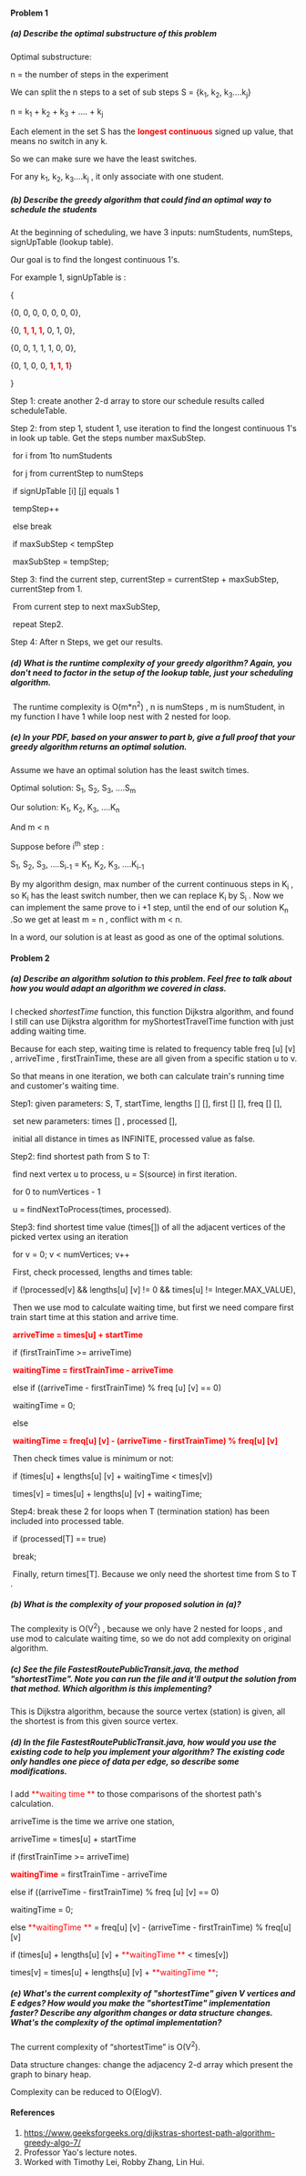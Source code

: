 #### Problem 1

##### (a) Describe the optimal substructure of this problem

Optimal substructure: 

n = the number of steps in the experiment

We can split the n steps to a set of sub steps S = {k<sub>1</sub>, k<sub>2</sub>, k<sub>3</sub>….k<sub>j</sub>} 

n = k<sub>1</sub> + k<sub>2</sub> + k<sub>3</sub> + …. + k<sub>j</sub>

Each element in the set S has the <span style="color:red">**longest continuous**</span> signed up value, that means no switch in any k.

So we can make sure we have the least switches.

For any k<sub>1</sub>, k<sub>2</sub>, k<sub>3</sub>….k<sub>j</sub> , it only associate with one student.

##### (b) Describe the greedy algorithm that could find an optimal way to schedule the students

At the beginning of scheduling,  we have 3 inputs:  numStudents, numSteps, signUpTable (lookup table).

Our goal is to find the longest continuous 1's.

For example 1, signUpTable is : 

{ 

{0, 0, 0, 0, 0, 0, 0},

{0, <span style="color:red">**1, 1, 1,**</span> 0, 1, 0},

{0, 0, 1, 1, 1, 0, 0},

{0, 1, 0, 0, <span style="color:red">**1, 1, 1**</span>}

}

Step 1:  create another 2-d array to store our schedule results called scheduleTable.

Step 2:  from step 1, student 1, use iteration to find the longest continuous 1's in look up table. Get the steps number maxSubStep.

​              for i from 1to numStudents

​                for j from currentStep to numSteps

​                   if signUpTable [i] [j] equals 1

​                     tempStep++

​                   else break

​                   if maxSubStep < tempStep

​                   maxSubStep = tempStep;

Step 3: find the current step, currentStep = currentStep + maxSubStep, currentStep from 1.

​             From  current step to next maxSubStep, 

​             repeat Step2.

Step 4: After n Steps, we get our results.

##### (d) What is the runtime complexity of your greedy algorithm? Again, you don't need to factor in the setup of the lookup table, just your scheduling algorithm.

​      The runtime complexity is O(m*n<sup>2</sup>) , n is numSteps , m is numStudent, in my function I have 1 while loop nest with 2 nested for loop.

##### (e) In your PDF, based on your answer to part b, give a full proof that your greedy algorithm returns an optimal solution.

Assume we have an optimal solution has the least switch times.

Optimal solution: S<sub>1</sub>, S<sub>2</sub>, S<sub>3</sub>, ….S<sub>m</sub>

Our solution: K<sub>1</sub>, K<sub>2</sub>, K<sub>3</sub>, ….K<sub>n</sub>

And m < n

Suppose before i<sup>th</sup> step  :

S<sub>1</sub>, S<sub>2</sub>, S<sub>3</sub>, ….S<sub>i-1</sub> = K<sub>1</sub>, K<sub>2</sub>, K<sub>3</sub>, ….K<sub>i-1</sub> 

By my algorithm design, max number of the current continuous steps in K<sub>i</sub> , so K<sub>i</sub> has the least switch number, then we can replace K<sub>i</sub> by S<sub>i</sub> . Now we can implement the same prove to i +1 step, until the end of our solution K<sub>n</sub> .So we get at least m = n , conflict with m < n.

In a word, our solution is at least as good as one of the optimal solutions.



#### Problem 2

##### (a) Describe an algorithm solution to this problem. Feel free to talk about how you would adapt an algorithm we covered in class.

I checked *shortestTime* function, this function Dijkstra algorithm,  and found I still can use Dijkstra algorithm for myShortestTravelTime function with  just adding waiting time. 

Because for each step, waiting time  is related to frequency table freq [u] [v] , arriveTime , firstTrainTime, these are all given from a specific station u to v.  

So that means in one iteration, we both can calculate train's running time and customer's waiting time.

Step1: given parameters: S, T, startTime, lengths [] [], first [] [], freq [] [],

​            set new parameters: times [] , processed [], 

​            initial all distance in times as INFINITE, processed value as false.

Step2: find shortest path from S to T:

​            find next vertex u to process, u = S(source) in first iteration.

​            for  0 to numVertices - 1

​            u = findNextToProcess(times, processed).

Step3: find shortest time value (times[]) of all the adjacent vertices of the picked vertex using an iteration 

​            for v = 0; v < numVertices; v++

​            First, check processed, lengths and times table:

​            if (!processed[v] && lengths[u] [v] != 0 && times[u] != Integer.MAX_VALUE),

​            Then we use mod to calculate waiting time, but first we need compare first train start time at this station and arrive time.

​            <span style="color:red">**arriveTime = times[u] + startTime**</span>

​            if (firstTrainTime >= arriveTime) 

​              <span style="color:red">**waitingTime = firstTrainTime - arriveTime**</span>

​            else if ((arriveTime - firstTrainTime) % freq [u] [v] == 0)

​              waitingTime = 0;

​            else

​              <span style="color:red">**waitingTime = freq[u] [v] - (arriveTime - firstTrainTime) % freq[u] [v]**</span>

​            Then check times value is minimum or not:

​            if (times[u] + lengths[u] [v] + waitingTime < times[v]) 

​              times[v] = times[u] + lengths[u] [v] + waitingTime;

Step4: break these 2 for loops when T (termination station) has been included into processed table.

​            if (processed[T] == true)

​              break;

​            Finally, return times[T]. Because we only need the shortest time from S to T .



##### (b) What is the complexity of your proposed solution in (a)?

The complexity is O(V<sup>2</sup>) , because we only have 2 nested for loops , and use mod to calculate waiting time, so we do not add complexity on original algorithm.

##### (c) See the file FastestRoutePublicTransit.java, the method "shortestTime". Note you can run the file and it'll output the solution from that method. Which algorithm is this implementing?

This is Dijkstra algorithm, because the source vertex (station) is given, all the shortest is from this given source vertex.

##### (d) In the file FastestRoutePublicTransit.java, how would you use the existing code to help you implement your algorithm? The existing code only handles one piece of data per edge, so describe some modifications.

I add <span style="color:red">**waiting time **</span> to those comparisons of the shortest path's calculation.

arriveTime is the time we arrive one station,

arriveTime = times[u] + startTime

if (firstTrainTime >= arriveTime) 

  <span style="color:red">**waitingTime**</span> = firstTrainTime - arriveTime

else if ((arriveTime - firstTrainTime) % freq [u] [v] == 0)

  waitingTime = 0;

  else  <span style="color:red">**waitingTime **</span> = freq[u] [v] - (arriveTime - firstTrainTime) % freq[u] [v]

if (times[u] + lengths[u] [v] + <span style="color:red">**waitingTime **</span> < times[v]) 

times[v] = times[u] + lengths[u] [v] + <span style="color:red">**waitingTime **</span>; 

##### (e) What's the current complexity of "shortestTime" given V vertices and E edges? How would you make the "shortestTime" implementation faster? Describe any algorithm changes or data structure changes. What's the complexity of the optimal implementation?

The current complexity of “shortestTime” is O(V<sup>2</sup>). 

Data structure changes: change the adjacency 2-d array which present the graph to  binary heap.

Complexity can be reduced to O(ElogV).



#### References

1. <https://www.geeksforgeeks.org/dijkstras-shortest-path-algorithm-greedy-algo-7/>
2. Professor Yao's lecture notes.
3. Worked with Timothy Lei, Robby Zhang, Lin Hui. 
